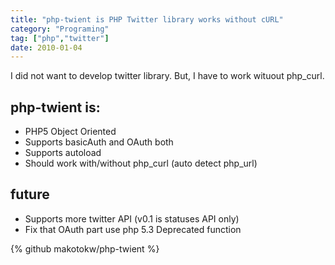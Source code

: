 ```yaml
---
title: "php-twient is PHP Twitter library works without cURL"
category: "Programing"
tag: ["php","twitter"]
date: 2010-01-04
---
```


I did not want to develop twitter library. But, I have to work wituout php_curl.

## php-twient is:

 * PHP5 Object Oriented
 * Supports basicAuth and OAuth both
 * Supports autoload
 *  Should work with/without php_curl (auto detect php_url)

## future

 * Supports more twitter API (v0.1 is statuses API only)
 * Fix that OAuth part use php 5.3 Deprecated function

{% github makotokw/php-twient %}
